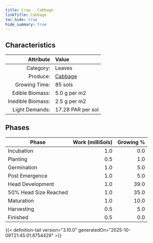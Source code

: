 ```yaml
---
title: Crop - Cabbage
linkTitle: Cabbage
toc_hide: true
hide_summary: true
---
```

<!-- This is generated by the MarsSim HelpGenertor, do not edit. -->

## Characteristics

| Attribute      | Value |
|--------:|:------|
|Category:|Leaves|
|Produce:|[Cabbage](/docs/definitions/resource/cabbage)|
|Growing Time:|85 sols|
|Edible Biomass:|5.0 g per m2|
|Inedible Biomass:|2.5 g per m2|
|Light Demands:|17.28 PAR per sol|

## Phases

| Phase           | Work (milliSols) | Growing % |
|-----------|------:|--------:|
|Incubation|1.0|0.0|
|Planting|0.5|1.0|
|Germination|1.0|5.0|
|Post Emergence|1.0|5.0|
|Head Development|1.0|39.0|
|50% Head Size Reached|1.0|35.0|
|Maturation|1.0|10.0|
|Harvesting|0.5|5.0|
|Finished|0.5|0.0|


{{< definition-tail version="3.10.0" generatedOn="2025-10-09T21:45:01.8754429" >}}

